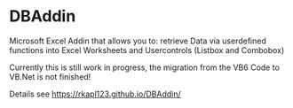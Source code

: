 # DBAddin
Microsoft Excel Addin that allows you to: retrieve Data via userdefined functions into Excel Worksheets and Usercontrols (Listbox and Combobox)

Currently this is still work in progress, the migration from the VB6 Code to VB.Net is not finished!

Details see https://rkapl123.github.io/DBAddin/
